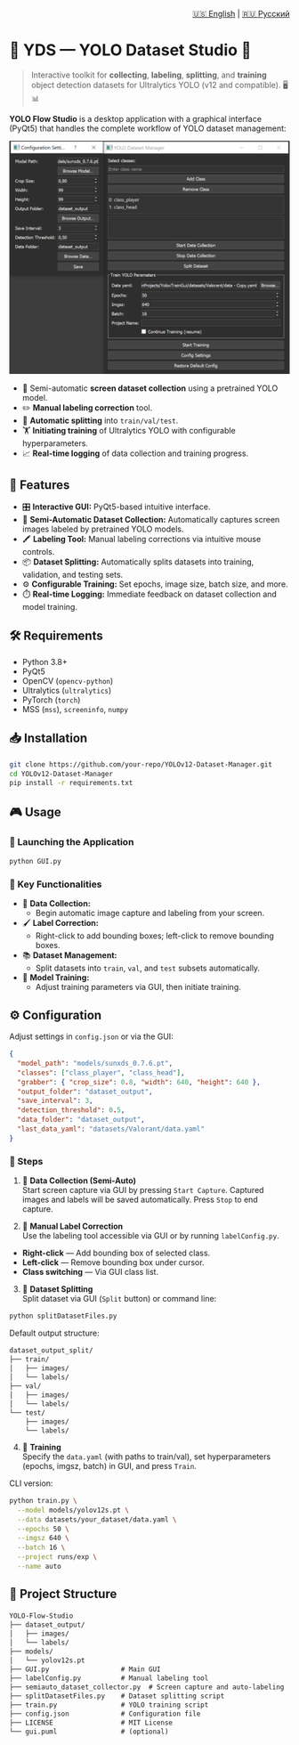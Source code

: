 <p align="right">
  <a href="README.md">🇺🇸 English</a> | <a href="README_ru.md">🇷🇺 Русский</a>
</p>

# 🚀 YDS — YOLO Dataset Studio 🎯

> Interactive toolkit for **collecting**, **labeling**, **splitting**, and **training** object detection datasets for Ultralytics YOLO (v12 and compatible). 🖥️📊

**YOLO Flow Studio** is a desktop application with a graphical interface (PyQt5) that handles the complete workflow of YOLO dataset management:

![GUI](docs/images/gui.png)

- 🤖 Semi-automatic **screen dataset collection** using a pretrained YOLO model.
- ✏️ **Manual labeling correction** tool.
- 📂 **Automatic splitting** into `train/val/test`.
- 🏋️ **Initiating training** of Ultralytics YOLO with configurable hyperparameters.
- 📈 **Real-time logging** of data collection and training progress.

## 🌟 Features

- 🎛️ **Interactive GUI:** PyQt5-based intuitive interface.
- 🧲 **Semi-Automatic Dataset Collection:** Automatically captures screen images labeled by pretrained YOLO models.
- 🖍️ **Labeling Tool:** Manual labeling corrections via intuitive mouse controls.
- 📦 **Dataset Splitting:** Automatically splits datasets into training, validation, and testing sets.
- ⚙️ **Configurable Training:** Set epochs, image size, batch size, and more.
- ⏱️ **Real-time Logging:** Immediate feedback on dataset collection and model training.

## 🛠️ Requirements

- Python 3.8+  
- PyQt5  
- OpenCV (`opencv-python`)  
- Ultralytics (`ultralytics`)  
- PyTorch (`torch`)  
- MSS (`mss`), `screeninfo`, `numpy` 

## 📥 Installation

```bash
git clone https://github.com/your-repo/YOLOv12-Dataset-Manager.git
cd YOLOv12-Dataset-Manager
pip install -r requirements.txt
```

## 🎮 Usage

### 🚦 Launching the Application

```bash
python GUI.py
```

### 🔑 Key Functionalities

- 📸 **Data Collection:**
  - Begin automatic image capture and labeling from your screen.
- 🖌️ **Label Correction:**
  - Right-click to add bounding boxes; left-click to remove bounding boxes.
- 📚 **Dataset Management:**
  - Split datasets into `train`, `val`, and `test` subsets automatically.
- 🚀 **Model Training:**
  - Adjust training parameters via GUI, then initiate training.

## ⚙️ Configuration

Adjust settings in `config.json` or via the GUI:

```json
{
  "model_path": "models/sunxds_0.7.6.pt",
  "classes": ["class_player", "class_head"],
  "grabber": { "crop_size": 0.8, "width": 640, "height": 640 },
  "output_folder": "dataset_output",
  "save_interval": 3,
  "detection_threshold": 0.5,
  "data_folder": "dataset_output",
  "last_data_yaml": "datasets/Valorant/data.yaml"
}
```

### 🧩 Steps

1. 🎥 **Data Collection (Semi-Auto)**  
Start screen capture via GUI by pressing `Start Capture`. Captured images and labels will be saved automatically. Press `Stop` to end capture.

2. 🎨 **Manual Label Correction**  
Use the labeling tool accessible via GUI or by running `labelConfig.py`.

- **Right-click** — Add bounding box of selected class.
- **Left-click** — Remove bounding box under cursor.
- **Class switching** — Via GUI class list.

3. 📁 **Dataset Splitting**  
Split dataset via GUI (`Split` button) or command line:

```bash
python splitDatasetFiles.py
```

Default output structure:

```
dataset_output_split/
├── train/
│   ├── images/
│   └── labels/
├── val/
│   ├── images/
│   └── labels/
└── test/
    ├── images/
    └── labels/
```

4. 🏅 **Training**  
Specify the `data.yaml` (with paths to train/val), set hyperparameters (epochs, imgsz, batch) in GUI, and press `Train`.

CLI version:

```bash
python train.py \
  --model models/yolov12s.pt \
  --data datasets/your_dataset/data.yaml \
  --epochs 50 \
  --imgsz 640 \
  --batch 16 \
  --project runs/exp \
  --name auto
```

## 📌 Project Structure

```
YOLO-Flow-Studio
├── dataset_output/
│   ├── images/
│   └── labels/
├── models/
│   └── yolov12s.pt
├── GUI.py                  # Main GUI
├── labelConfig.py          # Manual labeling tool
├── semiauto_dataset_collector.py  # Screen capture and auto-labeling
├── splitDatasetFiles.py    # Dataset splitting script
├── train.py                # YOLO training script
├── config.json             # Configuration file
├── LICENSE                 # MIT License
└── gui.puml                # (optional)
